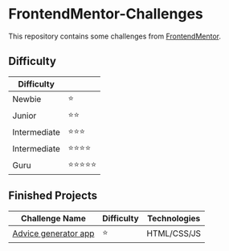 # FrontendMentor-Challenges

This repository contains some challenges from [FrontendMentor](https://www.frontendmentor.io/).

## Difficulty

|Difficulty||    
|----------|----------|                         
|Newbie|⭐|        
|Junior|⭐⭐|
|Intermediate|⭐⭐⭐|       
|Intermediate|⭐⭐⭐⭐|       
|Guru|⭐⭐⭐⭐⭐|

## Finished Projects
|Challenge Name|Difficulty|Technologies|
|----------|----------|----------| 
|[Advice generator app](https://www.frontendmentor.io/challenges/advice-generator-app-QdUG-13db)|⭐|HTML/CSS/JS|
